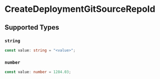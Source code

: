 # CreateDeploymentGitSourceRepoId


## Supported Types

### `string`

```typescript
const value: string = "<value>";
```

### `number`

```typescript
const value: number = 1284.03;
```

